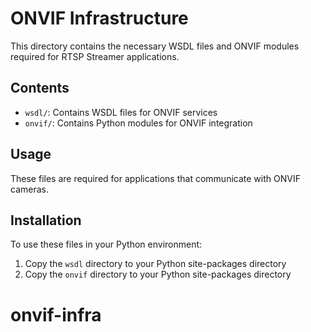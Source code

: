 # ONVIF Infrastructure

This directory contains the necessary WSDL files and ONVIF modules required for RTSP Streamer applications.

## Contents

- `wsdl/`: Contains WSDL files for ONVIF services
- `onvif/`: Contains Python modules for ONVIF integration

## Usage

These files are required for applications that communicate with ONVIF cameras.

## Installation

To use these files in your Python environment:

1. Copy the `wsdl` directory to your Python site-packages directory
2. Copy the `onvif` directory to your Python site-packages directory
# onvif-infra
